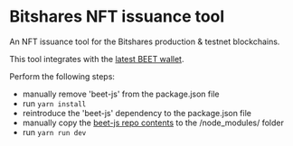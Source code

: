 # Bitshares NFT issuance tool
An NFT issuance tool for the Bitshares production & testnet blockchains.

This tool integrates with the [latest BEET wallet](https://github.com/bitshares/beet/pull/181).

Perform the following steps:
* manually remove 'beet-js' from the package.json file
* run `yarn install`
* reintroduce the 'beet-js' dependency to the package.json file
* manually copy the [beet-js repo contents](https://github.com/bitshares/beet-js/pull/44) to the /node_modules/ folder
* run `yarn run dev`
